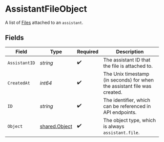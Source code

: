 # AssistantFileObject

A list of [Files](/docs/api-reference/files) attached to an `assistant`.


## Fields

| Field                                                                    | Type                                                                     | Required                                                                 | Description                                                              |
| ------------------------------------------------------------------------ | ------------------------------------------------------------------------ | ------------------------------------------------------------------------ | ------------------------------------------------------------------------ |
| `AssistantID`                                                            | *string*                                                                 | :heavy_check_mark:                                                       | The assistant ID that the file is attached to.                           |
| `CreatedAt`                                                              | *int64*                                                                  | :heavy_check_mark:                                                       | The Unix timestamp (in seconds) for when the assistant file was created. |
| `ID`                                                                     | *string*                                                                 | :heavy_check_mark:                                                       | The identifier, which can be referenced in API endpoints.                |
| `Object`                                                                 | [shared.Object](../../models/shared/object.md)                           | :heavy_check_mark:                                                       | The object type, which is always `assistant.file`.                       |